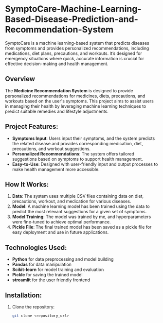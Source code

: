# SymptoCare-Machine-Learning-Based-Disease-Prediction-and-Recommendation-System
SymptoCare is a machine learning-based system that predicts diseases from symptoms and provides personalized recommendations, including medications, diet plans, precautions, and workouts. It’s designed for emergency situations where quick, accurate information is crucial for effective decision-making and health management.

## Overview
The **Medicine Recommendation System** is designed to provide personalized recommendations for medicines, diets, precautions, and workouts based on the user's symptoms. This project aims to assist users in managing their health by leveraging machine learning techniques to predict suitable remedies and lifestyle adjustments.

## Project Features:
- **Symptoms Input**: Users input their symptoms, and the system predicts the related disease and provides corresponding medication, diet, precautions, and workout suggestions.
- **Personalized Recommendations**: The system offers tailored suggestions based on symptoms to support health management.
- **Easy-to-Use**: Designed with user-friendly input and output processes to make health management more accessible.

## How It Works:
1. **Data**: The system uses multiple CSV files containing data on diet, precautions, workout, and medication for various diseases.
2. **Model**: A machine learning model has been trained using the data to predict the most relevant suggestions for a given set of symptoms.
3. **Model Training**: The model was trained by me, and hyperparameters were fine-tuned to achieve optimal performance. 
4. **Pickle File**: The final trained model has been saved as a pickle file for easy deployment and use in future applications.

## Technologies Used:
- **Python** for data preprocessing and model building
- **Pandas** for data manipulation
- **Scikit-learn** for model training and evaluation
- **Pickle** for saving the trained model
- **streamlit** for the user friendly frontend

## Installation:
1. Clone the repository:
   ```bash
   git clone <repository_url>

